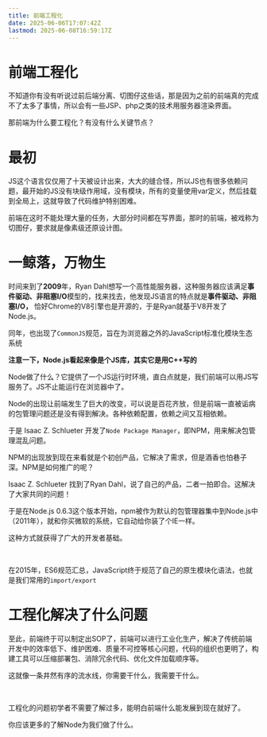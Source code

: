 ```yaml
---
title: 前端工程化
date: 2025-06-06T17:07:42Z
lastmod: 2025-06-08T16:59:17Z
---
```


# 前端工程化

不知道你有没有听说过前后端分离、切图仔这些话，那是因为之前的前端真的完成不了太多了事情，所以会有一些JSP、php之类的技术用服务器渲染界面。

那前端为什么要工程化？有没有什么关键节点？

# 最初

JS这个语言仅仅用了十天被设计出来，大大的缝合怪，所以JS也有很多依赖问题，最开始的JS没有块级作用域，没有模块，所有的变量使用var定义，然后挂载到全局上，这就导致了代码维护特别困难。

前端在这时不能处理大量的任务，大部分时间都在写界面，那时的前端，被戏称为切图仔，要求就是像素级还原设计图。

# 一鲸落，万物生

时间来到了**2009**年，Ryan Dahl想写一个高性能服务器，这种服务器应该满足**事件驱动、非阻塞I/O**模型的，找来找去，他发现JS语言的特点就是**事件驱动、非阻塞I/O，** 恰好Chrome的V8引擎也是开源的，于是Ryan就基于V8开发了Node.js。

同年，也出现了`CommonJS`​规范，旨在为浏览器之外的JavaScript标准化模块生态系统

**注意一下，Node.js看起来像是个JS库，其实它是用C++写的**

Node做了什么？它提供了一个JS运行时环境，直白点就是，我们前端可以用JS写服务了。JS不止能运行在浏览器中了。

Node的出现让前端发生了巨大的改变，可以说是百花齐放，但是前端一直被诟病的包管理问题还是没有得到解决。各种依赖配置，依赖之间又互相依赖。

于是 Isaac Z. Schlueter 开发了`Node Package Manager`​，即NPM，用来解决包管理混乱问题。

NPM的出现放到现在来看就是个初创产品，它解决了需求，但是酒香也怕巷子深。NPM是如何推广的呢？

Isaac Z. Schlueter 找到了Ryan Dahl，说了自己的产品，二者一拍即合。这解决了大家共同的问题！

于是在Node.js 0.6.3这个版本开始，npm被作为默认的包管理器集中到Node.js中（2011年），就和你买微软的系统，它自动给你装了个IE一样。

这种方式就获得了广大的开发者基础。

‍

在2015年，ES6规范汇总，JavaScript终于规范了自己的原生模块化语法，也就是我们常用的`import/export`​

# 工程化解决了什么问题

至此，前端终于可以制定出SOP了，前端可以进行工业化生产，解决了传统前端开发中的效率低下、维护困难、质量不可控等核心问题，代码的组织也更明了，构建工具可以压缩部署包、消除冗余代码、优化文件加载顺序等。

这就像一条井然有序的流水线，你需要干什么，我需要干什么。

‍

工程化的问题初学者不需要了解过多，能明白前端什么能发展到现在就好了。

你应该更多的了解Node为我们做了什么。

‍
